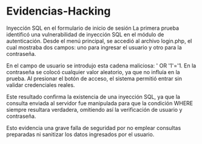 # Evidencias-Hacking
Inyección SQL en el formulario de inicio de sesión
La primera prueba identificó una vulnerabilidad de inyección SQL en el módulo de autenticación. Desde el menú principal, se accedió al archivo login.php, el cual mostraba dos campos: uno para ingresar el usuario y otro para la contraseña.

En el campo de usuario se introdujo esta cadena maliciosa: ' OR '1'='1. En la contraseña se colocó cualquier valor aleatorio, ya que no influía en la prueba. Al presionar el botón de acceso, el sistema permitió entrar sin validar credenciales reales.

Este resultado confirma la existencia de una inyección SQL, ya que la consulta enviada al servidor fue manipulada para que la condición WHERE siempre resultara verdadera, omitiendo así la verificación de usuario y contraseña.

Esto evidencia una grave falla de seguridad por no emplear consultas preparadas ni sanitizar los datos ingresados por el usuario.
